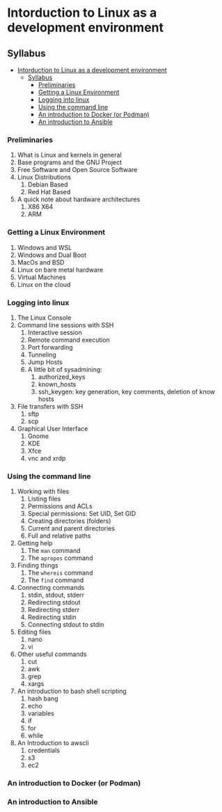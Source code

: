 # Intorduction to Linux as a development environment

## Syllabus
- [Intorduction to Linux as a development environment](#intorduction-to-linux-as-a-development-environment)
  - [Syllabus](#syllabus)
    - [Preliminaries](#preliminaries)
    - [Getting a Linux Environment](#getting-a-linux-environment)
    - [Logging into linux](#logging-into-linux)
    - [Using the command line](#using-the-command-line)
    - [An introduction to Docker (or Podman)](#an-introduction-to-docker-or-podman)
    - [An introduction to Ansible](#an-introduction-to-ansible)

### Preliminaries
1. What is Linux and kernels in general
2. Base programs and the GNU Project
3. Free Software and Open Source Software
4. Linux Distributions
   1. Debian Based
   2. Red Hat Based
5. A quick note about hardware architectures
   1. X86 X64
   2. ARM
### Getting a Linux Environment
1. Windows and WSL
2. Windows and Dual Boot
3. MacOs and BSD
4. Linux on bare metal hardware
5. Virtual Machines
6. Linux on the cloud

### Logging into linux
1. The Linux Console
2. Command line sessions with SSH
   1. Interactive session
   2. Remote command execution
   3. Port forwarding
   4. Tunneling
   5. Jump Hosts
   6. A little bit of sysadmining:
      1. authorized_keys
      2. known_hosts
      3. ssh_keygen: key generation, key comments, deletion of know hosts
3. File transfers with SSH
   1. sftp
   2. scp
4. Graphical User Interface
   1. Gnome
   2. KDE
   3. Xfce
   4. vnc and xrdp

### Using the command line
1. Working with files
   1. Listing files
   2. Permissions and ACLs
   3. Special permissions: Set UID, Set GID
   4. Creating directories (folders)
   5. Current and parent directories
   6. Full and relative paths
2. Getting help
   1. The `man` command
   2. The `apropos` command
3. Finding things
   1. The `whereis` command
   2. The `find` command
4. Connecting commands
   1. stdin, stdout, stderr
   2. Redirecting stdout
   3. Redirecting stderr
   4. Redirecting stdin
   5. Connecting stdout to stdin
5. Editing files
   1. nano
   2. vi
6. Other useful commands
   1. cut
   2. awk
   3. grep
   4. xargs
7. An introduction to bash shell scripting
   1. hash bang
   2. echo
   3. variables
   4. if
   5. for
   6. while
8. An Introduction to awscli
   1. credentials
   2. s3
   3. ec2

### An introduction to Docker (or Podman)

### An introduction to Ansible